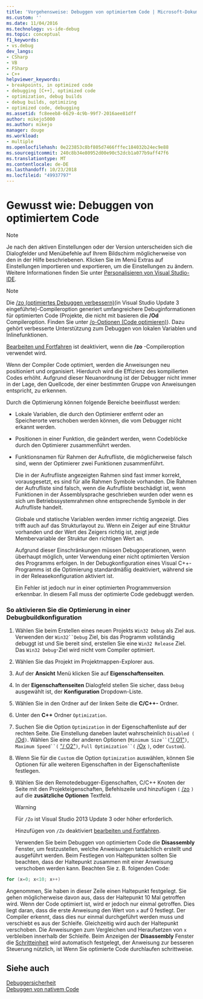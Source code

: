 ```yaml
---
title: 'Vorgehensweise: Debuggen von optimiertem Code | Microsoft-Dokumentation'
ms.custom: ''
ms.date: 11/04/2016
ms.technology: vs-ide-debug
ms.topic: conceptual
f1_keywords:
- vs.debug
dev_langs:
- CSharp
- VB
- FSharp
- C++
helpviewer_keywords:
- breakpoints, in optimized code
- debugging [C++], optimized code
- optimization, debug builds
- debug builds, optimizing
- optimized code, debugging
ms.assetid: fc8eeeb8-6629-4c9b-99f7-2016aee81dff
author: mikejo5000
ms.author: mikejo
manager: douge
ms.workload:
- multiple
ms.openlocfilehash: 0e223853c8bf805d7466fffec184032b24ec9e88
ms.sourcegitcommit: 240c8b34e80952d00e90c52dcb1a077b9aff47f6
ms.translationtype: MT
ms.contentlocale: de-DE
ms.lasthandoff: 10/23/2018
ms.locfileid: "49937797"
---
```

# <a name="how-to-debug-optimized-code"></a>Gewusst wie: Debuggen von optimiertem Code
> [!NOTE]
>  Je nach den aktiven Einstellungen oder der Version unterscheiden sich die Dialogfelder und Menübefehle auf Ihrem Bildschirm möglicherweise von den in der Hilfe beschriebenen. Klicken Sie im Menü Extras auf Einstellungen importieren und exportieren, um die Einstellungen zu ändern. Weitere Informationen finden Sie unter [Personalisieren von Visual Studio-IDE](../ide/personalizing-the-visual-studio-ide.md).  
  
> [!NOTE]
>  Die [/zo (optimiertes Debuggen verbessern)](/cpp/build/reference/zo-enhance-optimized-debugging)(in Visual Studio Update 3 eingeführte)-Compileroption generiert umfangreichere Debuginformationen für optimierten Code (Projekte, die nicht mit basieren die **/Od** Compileroption. Finden Sie unter [/o-Optionen (Code optimieren)](/cpp/build/reference/o-options-optimize-code)). Dazu gehört verbesserte Unterstützung zum Debuggen von lokalen Variablen und Inlinefunktionen.  
>   
>  [Bearbeiten und Fortfahren](../debugger/edit-and-continue-visual-csharp.md) ist deaktiviert, wenn die **/zo** -Compileroption verwendet wird.  
  
 Wenn der Compiler Code optimiert, werden die Anweisungen neu positioniert und organisiert. Hierdurch wird die Effizienz des kompilierten Codes erhöht. Aufgrund dieser Neuanordnung ist der Debugger nicht immer in der Lage, den Quellcode, der einer bestimmten Gruppe von Anweisungen entspricht, zu erkennen.  
  
 Durch die Optimierung können folgende Bereiche beeinflusst werden:  
  
- Lokale Variablen, die durch den Optimierer entfernt oder an Speicherorte verschoben werden können, die vom Debugger nicht erkannt werden.  
  
- Positionen in einer Funktion, die geändert werden, wenn Codeblöcke durch den Optimierer zusammenführt werden.  
  
- Funktionsnamen für Rahmen der Aufrufliste, die möglicherweise falsch sind, wenn der Optimierer zwei Funktionen zusammenführt.  
  
  Die in der Aufrufliste angezeigten Rahmen sind fast immer korrekt, vorausgesetzt, es sind für alle Rahmen Symbole vorhanden. Die Rahmen der Aufrufliste sind falsch, wenn die Aufrufliste beschädigt ist, wenn Funktionen in der Assemblysprache geschrieben wurden oder wenn es sich um Betriebssystemrahmen ohne entsprechende Symbole in der Aufrufliste handelt.  
  
  Globale und statische Variablen werden immer richtig angezeigt. Dies trifft auch auf das Strukturlayout zu. Wenn ein Zeiger auf eine Struktur vorhanden und der Wert des Zeigers richtig ist, zeigt jede Membervariable der Struktur den richtigen Wert an.  
  
  Aufgrund dieser Einschränkungen müssen Debugoperationen, wenn überhaupt möglich, unter Verwendung einer nicht optimierten Version des Programms erfolgen. In der Debugkonfiguration eines Visual C++-Programms ist die Optimierung standardmäßig deaktiviert, während sie in der Releasekonfiguration aktiviert ist.  
  
  Ein Fehler ist jedoch nur in einer optimierten Programmversion erkennbar. In diesem Fall muss der optimierte Code gedebuggt werden.  
  
### <a name="to-turn-on-optimization-in-a-debug-build-configuration"></a>So aktivieren Sie die Optimierung in einer Debugbuildkonfiguration  
  
1. Wählen Sie beim Erstellen eines neuen Projekts `Win32 Debug` als Ziel aus. Verwenden der `Win32``Debug` Ziel, bis das Programm vollständig debuggt ist und Sie bereit sind, erstellen Sie eine `Win32 Release` Ziel. Das `Win32 Debug`-Ziel wird nicht vom Compiler optimiert.  
  
2. Wählen Sie das Projekt im Projektmappen-Explorer aus.  
  
3. Auf der **Ansicht** Menü klicken Sie auf **Eigenschaftenseiten**.  
  
4. In der **Eigenschaftenseiten** Dialogfeld stellen Sie sicher, dass `Debug` ausgewählt ist, der **Konfiguration** Dropdown-Liste.  
  
5. Wählen Sie in den Ordner auf der linken Seite die **C/C++-** Ordner.  
  
6. Unter den **C++** Ordner `Optimization`.  
  
7. Suchen Sie die Option `Optimization` in der Eigenschaftenliste auf der rechten Seite. Die Einstellung daneben lautet wahrscheinlich `Disabled (` [/Od](/cpp/build/reference/od-disable-debug)`)`. Wählen Sie eine der anderen Optionen (`Minimum Size``(`["/ O1"](/cpp/build/reference/o1-o2-minimize-size-maximize-speed)`)`, `Maximum Speed``(` ["/ O2"](/cpp/build/reference/o1-o2-minimize-size-maximize-speed)`)`, `Full Optimization``(` [/Ox](/cpp/build/reference/ox-full-optimization) `)`, oder `Custom`).  
  
8. Wenn Sie für die `Custom` die Option `Optimization` auswählen, können Sie Optionen für alle weiteren Eigenschaften in der Eigenschaftenliste festlegen.  
  
9. Wählen Sie den Remotedebugger-Eigenschaften, C/C++ Knoten der Seite mit den Projekteigenschaften, Befehlszeile und hinzufügen `(` [/zo](/cpp/build/reference/zo-enhance-optimized-debugging) `)` auf die **zusätzliche Optionen** Textfeld.  
  
    > [!WARNING]
    >  Für `/Zo` ist Visual Studio 2013 Update 3 oder höher erforderlich.  
    >   
    >  Hinzufügen von `/Zo` deaktiviert [bearbeiten und Fortfahren](../debugger/edit-and-continue-visual-csharp.md).  
  
   Verwenden Sie beim Debuggen von optimiertem Code die **Disassembly** Fenster, um festzustellen, welche Anweisungen tatsächlich erstellt und ausgeführt werden. Beim Festlegen von Haltepunkten sollten Sie beachten, dass der Haltepunkt zusammen mit einer Anweisung verschoben werden kann. Beachten Sie z. B. folgenden Code:  
  
```cpp
for (x=0; x<10; x++)  
```  
  
 Angenommen, Sie haben in dieser Zeile einen Haltepunkt festgelegt. Sie gehen möglicherweise davon aus, dass der Haltepunkt 10 Mal getroffen wird. Wenn der Code optimiert ist, wird er jedoch nur einmal getroffen. Dies liegt daran, dass die erste Anweisung den Wert von `x` auf 0 festlegt. Der Compiler erkennt, dass dies nur einmal durchgeführt werden muss und verschiebt es aus der Schleife. Gleichzeitig wird auch der Haltepunkt verschoben. Die Anweisungen zum Vergleichen und Heraufsetzen von `x` verbleiben innerhalb der Schleife. Beim Anzeigen der **Disassembly** Fenster die [Schritteinheit](/previous-versions/visualstudio/visual-studio-2010/ek13f001(v=vs.100)) wird automatisch festgelegt, der Anweisung zur besseren Steuerung nützlich, ist Wenn Sie optimierte Code durchlaufen schrittweise.  
  
## <a name="see-also"></a>Siehe auch  
 [Debuggersicherheit](../debugger/debugger-security.md)   
 [Debuggen von nativem Code](../debugger/debugging-native-code.md)
